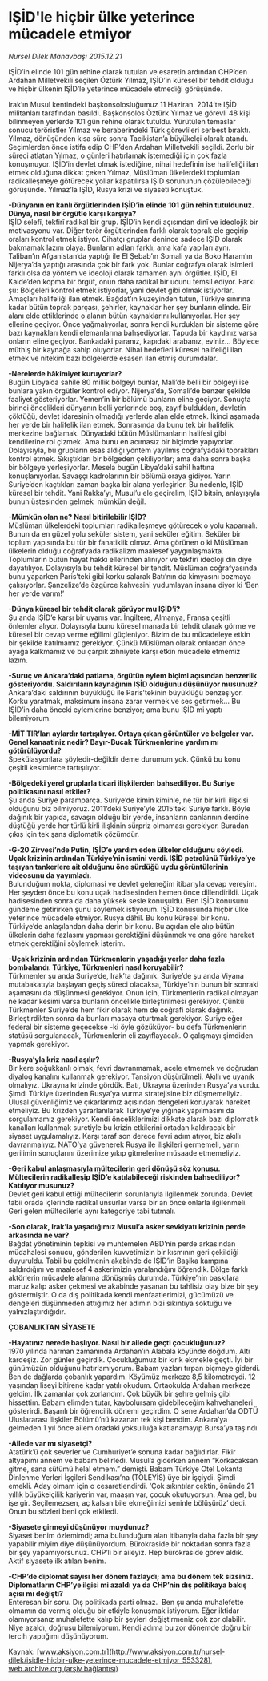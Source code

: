 # IŞİD'le hiçbir ülke yeterince mücadele etmiyor

*Nursel Dilek Manavbaşı 2015.12.21*

<div class="pNewsDetailMainContent ctx_content" itemprop="articleBody">
 <p>
  IŞİD’in elinde 101 gün rehine olarak tutulan ve esaretin ardından CHP’den Ardahan Milletvekili seçilen Öztürk Yılmaz, IŞİD’in küresel bir tehdit olduğu ve hiçbir ülkenin IŞİD’le yeterince mücadele etmediği görüşünde.
 </p>
 <p>
  Irak’ın Musul kentindeki başkonsolosluğumuz 11 Haziran  2014’te IŞİD militanları tarafından basıldı. Başkonsolos Öztürk Yılmaz ve görevli 48 kişi bilinmeyen yerlerde 101 gün rehine olarak tutuldu. Yürütülen temaslar sonucu teröristler Yılmaz ve beraberindeki Türk görevlileri serbest bıraktı. Yılmaz, dönüşünden kısa süre sonra Tacikistan’a büyükelçi olarak atandı. Seçimlerden önce istifa edip CHP’den Ardahan Milletvekili seçildi. Zorlu bir süreci atlatan Yılmaz, o günleri hatırlamak istemediği için çok fazla konuşmuyor. IŞİD’in devlet olmak istediğine, nihai hedefinin ise halifeliği ilan etmek olduğuna dikkat çeken Yılmaz, Müslüman ülkelerdeki toplumları radikalleşmeye götürecek yollar kapatılırsa IŞİD sorununun çözülebileceği görüşünde. Yılmaz’la IŞİD, Rusya krizi ve siyaseti konuştuk.
 </p>
 <p>
  <strong>
   -Dünyanın en kanlı örgütlerinden IŞİD’in elinde 101 gün rehin tutuldunuz. Dünya, nasıl bir örgütle karşı karşıya?
  </strong>
  <br>
   IŞİD selefî, tekfirî radikal bir grup. IŞİD’in kendi açısından dinî ve ideolojik bir motivasyonu var. Diğer terör örgütlerinden farklı olarak toprak ele geçirip oraları kontrol etmek istiyor. Cihatçı gruplar denince sadece IŞİD olarak bakmamak lazım olaya. Bunların adları farklı; ama kafa yapıları aynı. Taliban’ın Afganistan’da yaptığı ile El Şebab’ın Somali ya da Boko Haram’ın Nijerya’da yaptığı arasında çok bir fark yok. Bunlar coğrafya olarak isimleri farklı olsa da yöntem ve ideoloji olarak tamamen aynı örgütler. IŞİD, El Kaide’den kopma bir örgüt, onun daha radikal bir ucunu temsil ediyor. Farkı şu: Bölgeleri kontrol etmek istiyorlar, yani devlet gibi olmak istiyorlar.  Amaçları halifeliği ilan etmek. Bağdat’ın kuzeyinden tutun, Türkiye sınırına kadar bütün toprak parçası, şehirler, kaynaklar her şey bunların elinde. Bir alanı elde ettiklerinde o alanın bütün kaynaklarını kullanıyorlar. Her şey ellerine geçiyor. Önce yağmalıyorlar, sonra kendi kurdukları bir sisteme göre bazı kaynakları kendi elemanlarına bahşediyorlar. Tapuda bir kaydınız varsa onların eline geçiyor. Bankadaki paranız, kapıdaki arabanız, eviniz… Böylece müthiş bir kaynağa sahip oluyorlar. Nihai hedefleri küresel halifeliği ilan etmek ve nitekim bazı bölgelerde esasen ilan etmiş durumdalar.
  </br>
 </p>
 <p>
  <strong>
   -Nerelerde hâkimiyet kuruyorlar?
  </strong>
  <br>
   Bugün Libya’da sahile 80 millik bölgeyi bunlar, Mali’de belli bir bölgeyi ise bunlara yakın örgütler kontrol ediyor. Nijerya’da, Somali’de benzer şekilde faaliyet gösteriyorlar. Yemen’in bir bölümü bunların eline geçiyor. Sonuçta birinci öncelikleri dünyanın belli yerlerinde boş, zayıf buldukları, devletin çöktüğü, devlet idaresinin olmadığı yerlerde alan elde etmek. İkinci aşamada her yerde bir halifelik ilan etmek. Sonrasında da bunu tek bir halifelik merkezine bağlamak. Dünyadaki bütün Müslümanların halifesi gibi kendilerine rol çizmek. Ama bunu en acımasız bir biçimde yapıyorlar. Dolayısıyla, bu grupların esas aldığı yöntem yayılmış coğrafyadaki toprakları kontrol etmek. Sıkıştıkları bir bölgeden çekiliyorlar; ama daha sonra başka bir bölgeye yerleşiyorlar. Mesela bugün Libya’daki sahil hattına konuşlanıyorlar. Savaşçı kadrolarının bir bölümü oraya gidiyor. Yarın Suriye’den kaçtıkları zaman başka bir alana yerleşirler. Bu nedenle, IŞİD küresel bir tehdit. Yani Rakka’yı, Musul’u ele geçirelim, IŞİD bitsin, anlayışıyla bunun üstesinden gelmek  mümkün değil.
  </br>
 </p>
 <p>
  <strong>
   -Mümkün olan ne? Nasıl bitirilebilir IŞİD?
  </strong>
  <br>
   Müslüman ülkelerdeki toplumları radikalleşmeye götürecek o yolu kapamalı. Bunun da en güzel yolu seküler sistem, yani seküler eğitim. Seküler bir toplum yapısında bu tür bir fanatiklik olmaz. Ama görünen o ki Müslüman ülkelerin olduğu coğrafyada radikalizm maalesef yaygınlaşmakta. Toplumların bütün hayat hakkı ellerinden alınıyor ve tekfirî ideoloji din diye dayatılıyor. Dolayısıyla bu tehdit küresel bir tehdit. Müslüman coğrafyasında bunu yaparken Paris’teki gibi korku salarak Batı’nın da kimyasını bozmaya çalışıyorlar. Şanzelize’de özgürce kahvesini yudumlayan insana diyor ki ‘Ben her yerde varım!’
  </br>
 </p>
 <p>
  <strong>
   -Dünya küresel bir tehdit olarak görüyor mu IŞİD’i?
  </strong>
  <br>
   Şu anda IŞİD’e karşı bir uyanış var. İngiltere, Almanya, Fransa çeşitli önlemler alıyor. Dolayısıyla bunu küresel manada bir tehdit olarak görme ve küresel bir cevap verme eğilimi güçleniyor. Bizim de bu mücadeleye etkin bir şekilde katılmamız gerekiyor. Çünkü Müslüman olarak onlardan önce ayağa kalkmamız ve bu çarpık zihniyete karşı etkin mücadele etmemiz lazım.
  </br>
 </p>
 <p>
  <strong>
   -Suruç ve Ankara’daki patlama, örgütün eylem biçimi açısından benzerlik gösteriyordu. Saldırıların kaynağının IŞİD olduğunu düşünüyor musunuz?
  </strong>
  <br>
   Ankara’daki saldırının büyüklüğü ile Paris’tekinin büyüklüğü benzeşiyor. Korku yaratmak, maksimum insana zarar vermek ve ses getirmek... Bu IŞİD’in daha önceki eylemlerine benziyor; ama bunu IŞİD mi yaptı bilemiyorum.
  </br>
 </p>
 <p>
  <strong>
   -MİT TIR’ları aylardır tartışılıyor. Ortaya çıkan görüntüler ve belgeler var. Genel kanaatiniz nedir? Bayır-Bucak Türkmenlerine yardım mı götürülüyordu?
  </strong>
  <br>
   Spekülasyonlara şöyledir-değildir deme durumum yok. Çünkü bu konu çeşitli kesimlerce tartışılıyor.
  </br>
 </p>
 <p>
  <strong>
   -Bölgedeki yerel gruplarla ticari ilişkilerden bahsediliyor. Bu Suriye politikasını nasıl etkiler?
  </strong>
  <br/>
  Şu anda Suriye paramparça. Suriye’de kimin kiminle, ne tür bir kirli ilişkisi olduğunu biz bilmiyoruz. 2011’deki Suriye’yle 2015’teki Suriye farklı. Böyle dağınık bir yapıda, savaşın olduğu bir yerde, insanların canlarının derdine düştüğü yerde her türlü kirli ilişkinin sürpriz olmaması gerekiyor. Buradan çıkış için tek şans diplomatik çözümdür.
 </p>
 <p>
  <strong>
   -G-20 Zirvesi’nde Putin, IŞİD’e yardım eden ülkeler olduğunu söyledi. Uçak krizinin ardından Türkiye’nin ismini verdi. IŞİD petrolünü Türkiye’ye taşıyan tankerlere ait olduğunu öne sürdüğü uydu görüntülerinin videosunu da yayımladı.
  </strong>
  <br/>
  Bulunduğum nokta, diplomasi ve devlet geleneğim itibarıyla cevap vereyim. Her şeyden önce bu konu uçak hadisesinden hemen önce dillendirildi. Uçak hadisesinden sonra da daha yüksek sesle konuşuldu. Ben IŞİD konusunu gündeme getirirken şunu söylemek istiyorum. IŞİD konusunda hiçbir ülke yeterince mücadele etmiyor. Rusya dâhil. Bu konu küresel bir konu. Türkiye’de anlaşılandan daha derin bir konu. Bu açıdan ele alıp bütün ülkelerin daha fazlasını yapması gerektiğini düşünmek ve ona göre hareket etmek gerektiğini söylemek isterim.
 </p>
 <p>
  <strong>
   -Uçak krizinin ardından Türkmenlerin yaşadığı yerler daha fazla bombalandı. Türkiye, Türkmenleri nasıl koruyabilir?
  </strong>
  <br/>
  Türkmenler şu anda Suriye’de, Irak’ta dağınık. Suriye’de şu anda Viyana mutabakatıyla başlayan geçiş süreci olacaksa, Türkiye’nin bunun bir sonraki aşamasını da düşünmesi gerekiyor. Onun için, Türkmenlerin radikal olmayan ne kadar kesimi varsa bunların öncelikle birleştirilmesi gerekiyor. Çünkü Türkmenler Suriye’de hem fikir olarak hem de coğrafi olarak dağınık. Birleştirdikten sonra da bunları masaya oturtmak gerekiyor. Suriye eğer federal bir sisteme geçecekse -ki öyle gözüküyor- bu defa Türkmenlerin statüsü sorgulanacak, Türkmenlerin eli zayıflayacak. O çalışmayı şimdiden yapmak gerekiyor.
 </p>
 <p>
  <strong>
   -Rusya’yla kriz nasıl aşılır?
  </strong>
  <br/>
  Bir kere soğukkanlı olmak, fevri davranmamak, acele etmemek ve doğrudan diyalog kanalını kullanmak gerekiyor. Tansiyon düşürülmeli. Akıllı ve uyanık olmalıyız. Ukrayna krizinde gördük. Batı, Ukrayna üzerinden Rusya’ya vurdu. Şimdi Türkiye üzerinden Rusya’ya vurma stratejisine biz düşmemeliyiz. Ulusal güvenliğimiz ve çıkarlarımız açısından dengeleri koruyarak hareket etmeliyiz. Bu krizden yararlanılarak Türkiye’ye yığınak yapılmasını da sorgulamamız gerekiyor. Kendi önceliklerimizi dikkate alarak bazı diplomatik kanalları kullanmak suretiyle bu krizin etkilerini ortadan kaldıracak bir siyaset uygulamalıyız. Karşı taraf son derece fevri adım atıyor, biz akıllı davranmalıyız. NATO’ya güvenerek Rusya ile ilişkileri germemeli, yarın gerilimin sonuçlarını üzerimize yıkıp gitmelerine müsaade etmemeliyiz.
 </p>
 <p>
  <strong>
   -Geri kabul anlaşmasıyla mültecilerin geri dönüşü söz konusu. Mültecilerin radikalleşip IŞİD’e katılabileceği riskinden bahsediliyor? Katılıyor musunuz?
  </strong>
  <br/>
  Devlet geri kabul ettiği mültecilerin sorunlarıyla ilgilenmek zorunda. Devlet tabii orada içlerinde radikal unsurlar varsa bir an önce onlarla ilgilenmeli. Geri gelen mültecilerle aynı kategoriye tabi tutmalı.
 </p>
 <p>
  <strong>
   -Son olarak, Irak’la yaşadığımız Musul’a asker sevkiyatı krizinin perde arkasında ne var?
  </strong>
  <br/>
  Bağdat yönetiminin tepkisi ve muhtemelen ABD’nin perde arkasından müdahalesi sonucu, gönderilen kuvvetimizin bir kısmının geri çekildiği duyuruldu. Tabii bu çekilmenin akabinde de IŞİD’in Başika kampına saldırdığını ve maalesef 4 askerimizin yaralandığını öğrendik. Bölge farklı aktörlerin mücadele alanına dönüşmüş durumda. Türkiye’nin baskılara maruz kalıp asker çekmesi ve akabinde yaşanan bu tahlisiz olay bize bir şey göstermiştir. O da dış politikada kendi menfaatlerimizi, gücümüzü ve dengeleri düşünmeden attığımız her adımın bizi sıkıntıya soktuğu ve yalnızlaştırdığıdır.
 </p>
 <p>
  <strong>
   ÇOBANLIKTAN SİYASETE
  </strong>
 </p>
 <p>
  <strong>
   -Hayatınız nerede başlıyor. Nasıl bir ailede geçti çocukluğunuz?
  </strong>
  <br/>
  1970 yılında harman zamanında Ardahan’ın Alabala köyünde doğdum. Altı kardeşiz. Zor günler geçirdik. Çocukluğumuz bir kırık ekmekle geçti. İyi bir günümüzün olduğunu hatırlamıyorum. Babam yazları tırpan biçmeye giderdi. Ben de dağlarda çobanlık yapardım. Köyümüz merkeze 8,5 kilometreydi. 12 yaşından liseyi bitirene kadar yatılı okudum. Ortaokulda Ardahan merkeze geldim. İlk zamanlar çok zorlandım. Çok büyük bir şehre gelmiş gibi hissettim. Babam elimden tutar, kaybolursam gidebileceğim kahvehaneleri gösterirdi. Başarılı bir öğrencilik dönemi geçirdim. O sene Ardahan’da ODTÜ Uluslararası İlişkiler Bölümü’nü kazanan tek kişi bendim. Ankara’ya gelmeden 1 yıl önce ailem oradaki yoksulluğa katlanamayıp Bursa’ya taşındı.
 </p>
 <p>
  <strong>
   -Ailede var mı siyasetçi?
  </strong>
  <br/>
  Atatürk’ü çok severler ve Cumhuriyet’e sonuna kadar bağlıdırlar. Fikir altyapımı annem ve babam belirledi. Musul’a giderken annem “Korkacaksan gitme, sana sütümü helal etmem.” demişti. Babam Türkiye Otel Lokanta Dinlenme Yerleri İşçileri Sendikası’na (TOLEYİS) üye bir işçiydi. Şimdi emekli. Aday olmam için o cesaretlendirdi. ‘Çok sıkıntılar çektin, önünde 21 yıllık büyükelçilik kariyerin var, maaşın var, çocuk okutuyorsun. Ama gel, bu işe gir. Seçilemezsen, aç kalsan bile ekmeğimizi seninle bölüşürüz’ dedi. Onun bu sözleri beni çok etkiledi.
 </p>
 <p>
  <strong>
   -Siyasete girmeyi düşünüyor muydunuz?
  </strong>
  <br/>
  Siyaset benim özlemimdi; ama bulunduğum alan itibarıyla daha fazla bir şey yapabilir miyim diye düşünüyordum. Bürokraside bir noktadan sonra fazla bir şey yapamıyorsunuz. CHP’li bir aileyiz. Hep bürokraside görev aldık. Aktif siyasete ilk atılan benim.
 </p>
 <p>
  <strong>
   -CHP’de diplomat sayısı her dönem fazlaydı; ama bu dönem tek sizsiniz.  Diplomatların CHP’ye ilgisi mi azaldı ya da CHP’nin dış politikaya bakış açısı mı değişti?
  </strong>
  <br/>
  Enteresan bir soru. Dış politikada parti olmaz.  Ben şu anda muhalefette olmamın da vermiş olduğu bir etkiyle konuşmak istiyorum. Eğer iktidar olamıyorsanız muhalefette kalıp bir şeyleri değiştirmeniz çok zor olabilir. Niye azaldı, doğrusu bilemiyorum. Kendi adıma bu zor dönemde doğru bir tercih yaptığımı düşünüyorum.
 </p>
</div>


Kaynak: [www.aksiyon.com.tr](http://www.aksiyon.com.tr/nursel-dilek/isidle-hicbir-ulke-yeterince-mucadele-etmiyor_553328), [web.archive.org (arşiv bağlantısı)](http://web.archive.org/web/20160201092949/http://www.aksiyon.com.tr/nursel-dilek/isidle-hicbir-ulke-yeterince-mucadele-etmiyor_553328)
